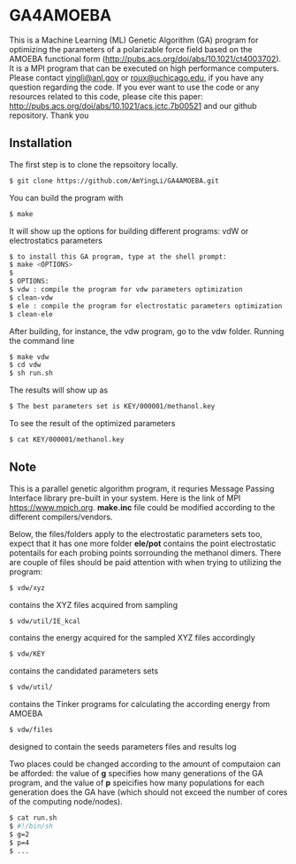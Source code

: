 # GA4AMOEBA
This is a Machine Learning (ML) Genetic Algorithm (GA) program for optimizing the parameters of a polarizable force field based on the  AMOEBA functional form (http://pubs.acs.org/doi/abs/10.1021/ct4003702).  It is a MPI program that can be executed on high performance computers. Please contact yingli@anl.gov or roux@uchicago.edu, if you have any question regarding the code.
If you ever want to use the code or any resources related to this code, please cite this paper: http://pubs.acs.org/doi/abs/10.1021/acs.jctc.7b00521 and our github repository. Thank you

<a id="installation"></a>
## Installation
The first step is to clone the repsoitory locally.

```bash
$ git clone https://github.com/AmYingLi/GA4AMOEBA.git
```
 
You can build the program with

```bash
$ make
```

It will show up the options for building different programs: vdW or electrostatics parameters

```bash
$ to install this GA program, type at the shell prompt:
$ make <OPTIONS>
$ 
$ OPTIONS:
$ vdw : compile the program for vdw parameters optimization
$ clean-vdw
$ ele : compile the program for electrostatic parameters optimization
$ clean-ele
```

After building, for instance, the vdw program, go to the vdw folder. Running the command line

```bash
$ make vdw
$ cd vdw
$ sh run.sh
```
The results will show up as 

```bash
$ The best parameters set is KEY/000001/methanol.key
```
To see the result of the optimized parameters

```bash 
$ cat KEY/000001/methanol.key
```

<a id="note"></a>
## Note
This is a parallel genetic algorithm program, it requries Message Passing Interface library pre-built in your system. Here is the link of MPI https://www.mpich.org. **make.inc** file could be modified according to the different compilers/vendors. 

Below, the files/folders apply to the electrostatic parameters sets too, expect that it has one more folder **ele/pot** contains the point electrostatic potentails for each probing points sorrounding the methanol dimers.
There are couple of files should be paid attention with when trying to utilizing the program: 
```bash
$ vdw/xyz 
```
contains the XYZ files acquired from sampling
```bash
$ vdw/util/IE_kcal
```
contains the energy acquired for the sampled XYZ files accordingly
```bash
$ vdw/KEY
```
contains the candidated parameters sets
```bash
$ vdw/util/
```
contains the Tinker programs for calculating the according energy from AMOEBA
```bash
$ vdw/files 
``` 
designed to contain the seeds parameters files and results log

Two places could be changed according to the amount of computaion can be afforded: the value of **g** specifies how many generations of the GA program, and the value of **p** speicifies how many populations for each generation does the GA have (which should not exceed the number of cores of the computing node/nodes).
```bash
$ cat run.sh
$ #!/bin/sh
$ g=2
$ p=4
$ ...
```
